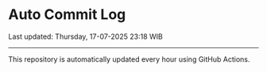 # Auto Commit Log

Last updated: Thursday, 17-07-2025 23:18 WIB

---

This repository is automatically updated every hour using GitHub Actions.
